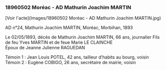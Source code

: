 ### 18960502 Moréac - AD Mathurin Joachim MARTIN

[Voir l'acte](Images/18960502 Moréac - AD Mathurin Joachim MARTIN.jpg)


AD n°24, Mathurin Joachim MARTIN, Moréac, Morbihan, 1893

Le 02/05/1893, décès de Mathurin Joachim MARTIN, 66 ans, journalier 
Fils de feu Yves MARTIN et de feue Marie LE CLAINCHE  
Époux de Jeanne Julienne RAGUEDAN

Témoin 1 : Jean Louis POTEL, 42 ans, tailleur d’habits au bourg, voisin  
Témoin 2 : Eugène COBIGO, 26 ans, secrétaire de mairie, voisin
